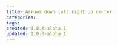 ```yaml
---
title: Arrows down left right up center
categories:
tags:
created: 1.0.0-alpha.1
updated: 1.0.0-alpha.1
---
```

